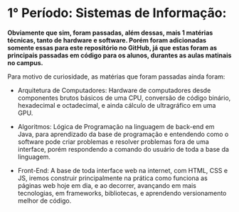 # 1° Período: Sistemas de Informação:

**Obviamente que sim, foram passadas, além dessas, mais 1 matérias técnicas, tanto de hardware e software. Porém foram adicionadas somente essas para este repositório no GitHub, já que estas foram as principais passadas em código para os alunos, durantes as aulas matinais no campus.**

Para motivo de curiosidade, as matérias que foram passadas ainda foram:

- Arquitetura de Computadores: Hardware de computadores desde componentes brutos básicos de uma CPU, conversão de código binário, hexadecimal e octadecimal, e ainda cálculo de ultragráfico em uma GPU.

- Algoritmos:  Lógica de Programação na linguagem de back-end em Java, para aprendizado da base de programação e entendendo como o software pode criar problemas e resolver problemas fora de uma interface, porém respondendo a comando do usuário de toda a base da linguagem.

- Front-End: A base de toda interface web na internet, com HTML, CSS e JS, iremos construir principalmente na prática como funciona as páginas web hoje em dia, e ao decorrer, avançando em mais tecnologias, em frameworks, bibliotecas, e aprendendo versionamento melhor de código.